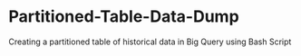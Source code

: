# Partitioned-Table-Data-Dump
Creating a partitioned table of historical data in Big Query using Bash Script
